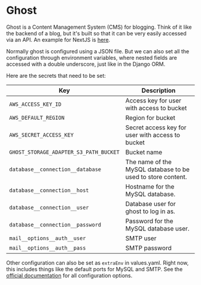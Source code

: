 # Ghost

Ghost is a Content Management System (CMS) for blogging. Think of it like the backend of a blog, but it's built so that it can be very easily accessed via an API. An example for NextJS is [here](https://ghost.org/docs/api/v3/nextjs/).

Normally ghost is configured using a JSON file. But we can also set all the configuration through environment variables, where
nested fields are accessed with a double underscore, just like in the Django ORM.

Here are the secrets that need to be set:

|               Key                       |  Description                                                |
|-----------------------------------------|-------------------------------------------------------------|
| `AWS_ACCESS_KEY_ID`                     |  Access key for user with access to bucket  |
| `AWS_DEFAULT_REGION`                    |  Region for bucket |
| `AWS_SECRET_ACCESS_KEY`                 |  Secret access key for user with access to bucket  |
| `GHOST_STORAGE_ADAPTER_S3_PATH_BUCKET`  |  Bucket name  |
| `database__connection__database`        | The name of the MySQL database to be used to store content. |
| `database__connection__host`            | Hostname for the MySQL database.                            |
| `database__connection__user`            | Database user for ghost to log in as.                       |
| `database__connection__password`        | Password for the MySQL database user.                       |
| `mail__options__auth__user`             | SMTP user                                                   |
| `mail__options__auth__pass`             | SMTP password                                               |

Other configuration can also be set as `extraEnv` in values.yaml. 
Right now, this includes things like the default ports for MySQL and SMTP.
See the [official documentation](https://ghost.org/docs/concepts/config/) for all configuration options.
